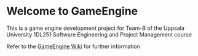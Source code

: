# Welcome to GameEngine

This is a game engine development project for Team-B of the Uppsala University 1DL251 Software Engineering and Project Management course

Refer to the [GameEngine Wiki](https://github.com/R055A/GameEngine/wiki) for further information
